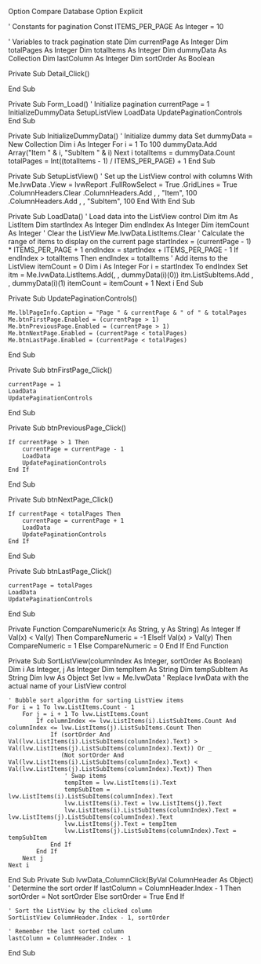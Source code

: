 Option Compare Database
Option Explicit
 
' Constants for pagination
Const ITEMS_PER_PAGE As Integer = 10
 
' Variables to track pagination state
Dim currentPage As Integer
Dim totalPages As Integer
Dim totalItems As Integer
Dim dummyData As Collection
Dim lastColumn As Integer
Dim sortOrder As Boolean
 
Private Sub Detail_Click()

End Sub

Private Sub Form_Load()
    ' Initialize pagination
    currentPage = 1
    InitializeDummyData
    SetupListView
    LoadData
    UpdatePaginationControls
End Sub
 
Private Sub InitializeDummyData()
    ' Initialize dummy data
    Set dummyData = New Collection
    Dim i As Integer
    For i = 1 To 100
        dummyData.Add Array("Item " & i, "SubItem " & i)
    Next i
    totalItems = dummyData.Count
    totalPages = Int((totalItems - 1) / ITEMS_PER_PAGE) + 1
End Sub
 
Private Sub SetupListView()
    ' Set up the ListView control with columns
    With Me.lvwData
        .View = lvwReport
        .FullRowSelect = True
        .GridLines = True
        .ColumnHeaders.Clear
        .ColumnHeaders.Add , , "Item", 100
        .ColumnHeaders.Add , , "SubItem", 100
    End With
End Sub
 
Private Sub LoadData()
    ' Load data into the ListView control
    Dim itm As ListItem
    Dim startIndex As Integer
    Dim endIndex As Integer
    Dim itemCount As Integer
    ' Clear the ListView
    Me.lvwData.ListItems.Clear
    ' Calculate the range of items to display on the current page
    startIndex = (currentPage - 1) * ITEMS_PER_PAGE + 1
    endIndex = startIndex + ITEMS_PER_PAGE - 1
    If endIndex > totalItems Then endIndex = totalItems
    ' Add items to the ListView
    itemCount = 0
    Dim i As Integer
    For i = startIndex To endIndex
        Set itm = Me.lvwData.ListItems.Add(, , dummyData(i)(0))
        itm.ListSubItems.Add , , dummyData(i)(1)
        itemCount = itemCount + 1
    Next i
End Sub
 
Private Sub UpdatePaginationControls()
    
    Me.lblPageInfo.Caption = "Page " & currentPage & " of " & totalPages
    Me.btnFirstPage.Enabled = (currentPage > 1)
    Me.btnPreviousPage.Enabled = (currentPage > 1)
    Me.btnNextPage.Enabled = (currentPage < totalPages)
    Me.btnLastPage.Enabled = (currentPage < totalPages)
End Sub
 
Private Sub btnFirstPage_Click()

    currentPage = 1
    LoadData
    UpdatePaginationControls
End Sub
 
Private Sub btnPreviousPage_Click()
    
    If currentPage > 1 Then
        currentPage = currentPage - 1
        LoadData
        UpdatePaginationControls
    End If
End Sub
 
Private Sub btnNextPage_Click()
    
    If currentPage < totalPages Then
        currentPage = currentPage + 1
        LoadData
        UpdatePaginationControls
    End If
End Sub
 
Private Sub btnLastPage_Click()

    currentPage = totalPages
    LoadData
    UpdatePaginationControls
End Sub

Private Function CompareNumeric(x As String, y As String) As Integer
    If Val(x) < Val(y) Then
        CompareNumeric = -1
    ElseIf Val(x) > Val(y) Then
        CompareNumeric = 1
    Else
        CompareNumeric = 0
    End If
End Function

Private Sub SortListView(columnIndex As Integer, sortOrder As Boolean)
    Dim i As Integer, j As Integer
    Dim tempItem As String
    Dim tempSubItem As String
    Dim lvw As Object
    Set lvw = Me.lvwData ' Replace lvwData with the actual name of your ListView control

    ' Bubble sort algorithm for sorting ListView items
    For i = 1 To lvw.ListItems.Count - 1
        For j = i + 1 To lvw.ListItems.Count
            If columnIndex <= lvw.ListItems(i).ListSubItems.Count And columnIndex <= lvw.ListItems(j).ListSubItems.Count Then
                If (sortOrder And Val(lvw.ListItems(i).ListSubItems(columnIndex).Text) > Val(lvw.ListItems(j).ListSubItems(columnIndex).Text)) Or _
                   (Not sortOrder And Val(lvw.ListItems(i).ListSubItems(columnIndex).Text) < Val(lvw.ListItems(j).ListSubItems(columnIndex).Text)) Then
                    ' Swap items
                    tempItem = lvw.ListItems(i).Text
                    tempSubItem = lvw.ListItems(i).ListSubItems(columnIndex).Text
                    lvw.ListItems(i).Text = lvw.ListItems(j).Text
                    lvw.ListItems(i).ListSubItems(columnIndex).Text = lvw.ListItems(j).ListSubItems(columnIndex).Text
                    lvw.ListItems(j).Text = tempItem
                    lvw.ListItems(j).ListSubItems(columnIndex).Text = tempSubItem
                End If
            End If
        Next j
    Next i
End Sub
Private Sub lvwData_ColumnClick(ByVal ColumnHeader As Object)
    ' Determine the sort order
    If lastColumn = ColumnHeader.Index - 1 Then
        sortOrder = Not sortOrder
    Else
        sortOrder = True
    End If
    
    ' Sort the ListView by the clicked column
    SortListView ColumnHeader.Index - 1, sortOrder
    
    ' Remember the last sorted column
    lastColumn = ColumnHeader.Index - 1
End Sub

